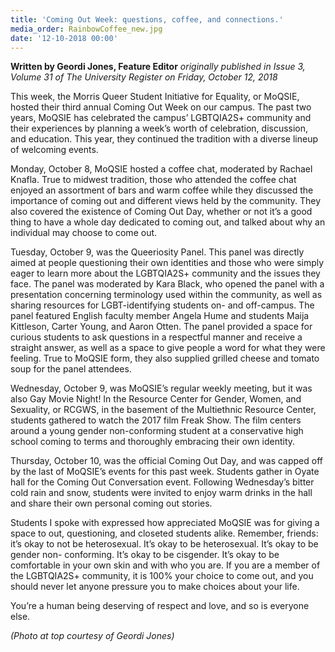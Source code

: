 ```yaml
---
title: 'Coming Out Week: questions, coffee, and connections.'
media_order: RainbowCoffee_new.jpg
date: '12-10-2018 00:00'
---
```


**Written by Geordi Jones, Feature Editor** _originally published in Issue 3, Volume 31 of The University Register on Friday, October 12, 2018_

This week, the Morris Queer Student Initiative for Equality, or MoQSIE, hosted their third annual Coming Out Week on our campus. The past two years, MoQSIE has celebrated the campus’ LGBTQIA2S+ community and their experiences by planning a week’s worth of celebration, discussion, and education. This year, they continued the tradition with a diverse lineup of welcoming events. 

Monday, October 8, MoQSIE hosted a coffee chat, moderated by Rachael Knafla. True to midwest tradition, those who attended the coffee chat enjoyed an assortment of bars and warm coffee while they discussed the importance of coming out and different views held by the community. They also covered the existence of Coming Out Day, whether or not it’s a good thing to have a whole day dedicated to coming out, and talked about why an individual may choose to come out. 

Tuesday, October 9, was the Queeriosity Panel. This panel was directly aimed at people questioning their own identities and those who were simply eager to learn more about the LGBTQIA2S+ community and the issues they face. The panel was moderated by Kara Black, who opened the panel with a presentation concerning terminology used within the community, as well as sharing resources for LGBT-identifying students on- and off-campus. The panel featured English faculty member Angela Hume and students Maija Kittleson, Carter Young, and Aaron Otten. The panel provided a space for curious students to ask questions in a respectful manner and receive a straight answer, as well as a space to give people a word for what they were feeling. True to MoQSIE form, they also supplied grilled cheese and tomato soup for the panel attendees. 

Wednesday, October 9, was MoQSIE’s regular weekly meeting, but it was also Gay Movie Night! In the Resource Center for Gender, Women, and Sexuality, or RCGWS, in the basement of the Multiethnic Resource Center, students gathered to watch the 2017 film Freak Show. The film centers around a young gender non-conforming student at a conservative high school coming to terms and thoroughly embracing their own identity. 

Thursday, October 10, was the official Coming Out Day, and was capped off by the last of MoQSIE’s events for this past week. Students gather in Oyate hall for the Coming Out Conversation event. Following Wednesday’s bitter cold rain and snow, students were invited to enjoy warm drinks in the hall and share their own personal coming out stories. 

Students I spoke with expressed how appreciated MoQSIE was for giving a space to out, questioning, and closeted students alike. Remember, friends: it’s okay to not be heterosexual. It’s okay to be heterosexual. It’s okay to be gender non-
conforming. It’s okay to be cisgender. It’s okay to be comfortable in your own skin and with who you are. If you are a member of the LGBTQIA2S+ community, it is 100% your choice to come out, and you should never let anyone pressure you to make choices about your life.

You’re a human being deserving of respect and love, and so is everyone else.

_(Photo at top courtesy of Geordi Jones)_